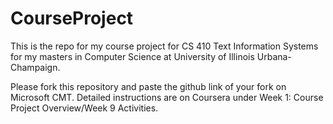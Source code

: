 # CourseProject

This is the repo for my course project for CS 410 Text Information Systems for my masters in Computer Science at University of Illinois Urbana-Champaign. 

Please fork this repository and paste the github link of your fork on Microsoft CMT. Detailed instructions are on Coursera under Week 1: Course Project Overview/Week 9 Activities.
